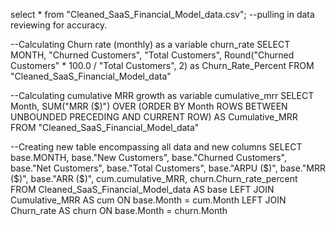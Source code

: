 select * from "Cleaned_SaaS_Financial_Model_data.csv";
--pulling in data reviewing for accuracy. 

--Calculating Churn rate (monthly) as a variable churn_rate
SELECT  
    MONTH,
    "Churned Customers",
    "Total Customers",
    Round("Churned Customers" * 100.0 / "Total Customers", 2) as Churn_Rate_Percent
FROM "Cleaned_SaaS_Financial_Model_data"

--Calculating cumulative MRR growth as variable cumulative_mrr
SELECT  
    Month,
    SUM("MRR ($)") OVER (ORDER BY Month ROWS BETWEEN UNBOUNDED PRECEDING AND CURRENT ROW) AS Cumulative_MRR
FROM "Cleaned_SaaS_Financial_Model_data"

--Creating new table encompassing all data and new columns
SELECT
    base.MONTH,
    base."New Customers",
    base."Churned Customers",
    base."Net Customers",
    base."Total Customers",
    base."ARPU ($)",
    base."MRR ($)",
    base."ARR ($)",
    cum.cumulative_MRR,
    churn.Churn_rate_percent
FROM Cleaned_SaaS_Financial_Model_data AS base
LEFT JOIN Cumulative_MRR AS cum
    ON base.Month = cum.Month
LEFT JOIN Churn_rate AS churn
    ON base.Month = churn.Month
